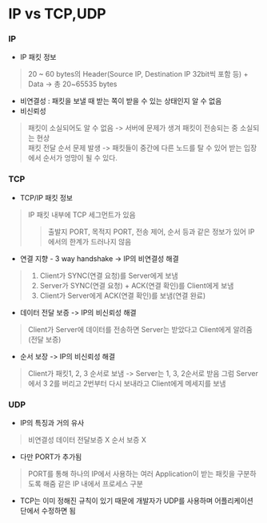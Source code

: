 
# IP vs TCP,UDP
### IP
- IP 패킷 정보
> 20 ~ 60 bytes의 Header(Source IP, Destination IP 32bit씩 포함 등) + Data -> 총 20~65535 bytes
- 비연결성 : 패킷을 보낼 때 받는 쪽이 받을 수 있는 상태인지 알 수 없음<br/>
- 비신뢰성 
> 패킷이 소실되어도 알 수 없음 -> 서버에 문제가 생겨 패킷이 전송되는 중 소실되는 현상<br/>
> 패킷 전달 순서 문제 발생 -> 패킷들이 중간에 다른 노드를 탈 수 있어 받는 입장에서 순서가 엉망이 될 수 있다.<br/>

### TCP
- TCP/IP 패킷 정보
> IP 패킷 내부에 TCP 세그먼트가 있음
> > 출발지 PORT, 목적지 PORT, 전송 제어, 순서 등과 같은 정보가 있어 IP에서의 한계가 드러나지 않음
- 연결 지향 - 3 way handshake -> IP의 비연결성 해결
> 1. Client가 SYNC(연결 요청)를 Server에게 보냄
> 2. Server가 SYNC(연결 요청) + ACK(연결 확인)를 Client에게 보냄
> 3. Client가 Server에게 ACK(연결 확인)를 보냄(연결 완료)
- 데이터 전달 보증 -> IP의 비신뢰성 해결
> Client가 Server에 데이터를 전송하면 Server는 받았다고 Client에게 알려줌 (전달 보증)
- 순서 보장 -> IP의 비신뢰성 해결<br/>
> Client가 패킷1, 2, 3 순서로 보냄 -> Server는 1, 3, 2순서로 받음
> 그럼 Server에서 3 2를 버리고 2번부터 다시 보내라고 Client에게 메세지를 보냄 

### UDP
- IP의 특징과 거의 유사
> 비연결성
> 데이터 전달보증 X
> 순서 보증 X
- 다만 PORT가 추가됨
> PORT를 통해 하나의 IP에서 사용하는 여러 Application이 받는 패킷을 구분하도록 해줌
> 같은 IP 내에서 프로세스 구분
- TCP는 이미 정해진 규칙이 있기 때문에 개발자가 UDP를 사용하며 어플리케이션 단에서 수정하면 됨
